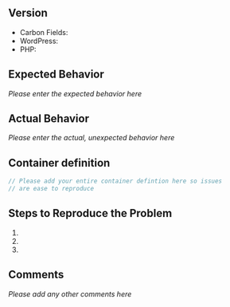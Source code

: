 ## Version

  - Carbon Fields:
  - WordPress:
  - PHP:

## Expected Behavior
_Please enter the expected behavior here_

## Actual Behavior
_Please enter the actual, unexpected behavior here_

## Container definition
```php
// Please add your entire container defintion here so issues
// are ease to reproduce
```

## Steps to Reproduce the Problem

  1.
  1.
  1.

## Comments
_Please add any other comments here_
